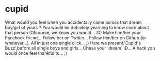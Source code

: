 cupid
=====

What would you feel when you accidentally come across that dream boy/girl of yours ? You would be definitely yearning to know more about that person (Ofcourse, we know you would... :D)  Make him/her your Facebook friend... Follow her on Twitter... Follow him/her on Github (or whatever...), All in just one single click... ;) Here we present,'Cupid's Buzz',before all single boys and girls... Chase your 'dream' :D... A hack you would once feel thankful to... ;)